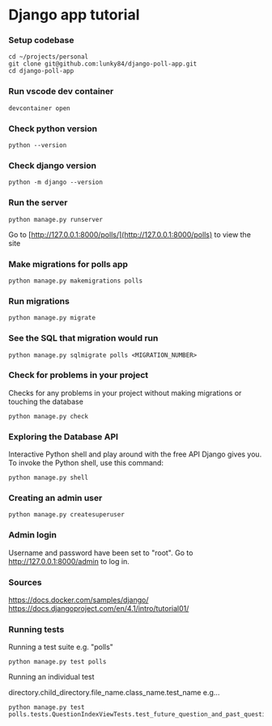 # Django app tutorial

### Setup codebase

```shell
cd ~/projects/personal
git clone git@github.com:lunky84/django-poll-app.git
cd django-poll-app
```

### Run vscode dev container

```shell
devcontainer open
```

### Check python version
```shell
python --version
```

### Check django version
```shell
python -m django --version
```

### Run the server

```shell
python manage.py runserver
```

Go to [http://127.0.0.1:8000/polls/](http://127.0.0.1:8000/polls) to view the site

### Make migrations for polls app

```shell
python manage.py makemigrations polls
```

### Run migrations

```shell
python manage.py migrate
```

### See the SQL that migration would run

```shell
python manage.py sqlmigrate polls <MIGRATION_NUMBER>
```

### Check for problems in your project

Checks for any problems in your project without making migrations or touching the database

```shell
python manage.py check
```

### Exploring the Database API

Interactive Python shell and play around with the free API Django gives you. To invoke the Python shell, use this command:

```shell
python manage.py shell
```

### Creating an admin user

```shell
python manage.py createsuperuser
```

### Admin login

Username and password have been set to "root". Go to http://127.0.0.1:8000/admin to log in.

### Sources

https://docs.docker.com/samples/django/
https://docs.djangoproject.com/en/4.1/intro/tutorial01/


### Running tests

Running a test suite e.g. "polls"

```shell
python manage.py test polls
```

Running an individual test

directory.child_directory.file_name.class_name.test_name e.g...

```shell
python manage.py test polls.tests.QuestionIndexViewTests.test_future_question_and_past_question
```